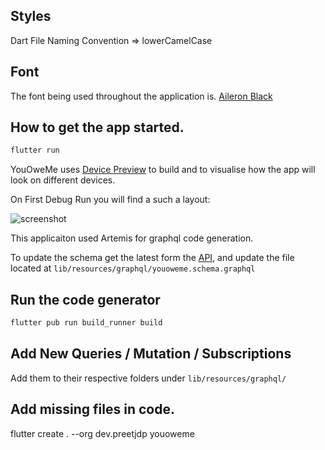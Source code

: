 ## Styles
Dart File Naming Convention => lowerCamelCase

## Font
The font being used throughout the application is.
[Aileron Black](https://open-foundry.com/fonts/aileron_black)

## How to get the app started.
```bash
flutter run
```
YouOweMe uses [Device Preview](https://pub.dev/packages/device_preview) to
build and to visualise how the app will look
on different devices.

On First Debug Run you will find a such a layout:

![screenshot](https://user-images.githubusercontent.com/27439197/76833208-efea3f00-6850-11ea-867a-231a47072f50.png)

This applicaiton used Artemis for graphql code generation.

To update the schema get the latest form the [API](https://youoweme-6c622.appspot.com/),
and update the file located at `lib/resources/graphql/youoweme.schema.graphql`

## Run the code generator
```bash
flutter pub run build_runner build
```

## Add New Queries / Mutation / Subscriptions
Add them to their respective folders under `lib/resources/graphql/`

## Add missing files in code.
flutter create . --org dev.preetjdp youoweme

